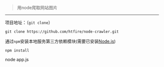 >  用node爬取网站图片

***
项目地址：（`git clone`）
```shell
git clone https://github.com/htfire/node-crawler.git
```
通过`npm`安装本地服务第三方依赖模块(需要已安装[Node.js](https://nodejs.org/))

```
npm install
```
node app.js